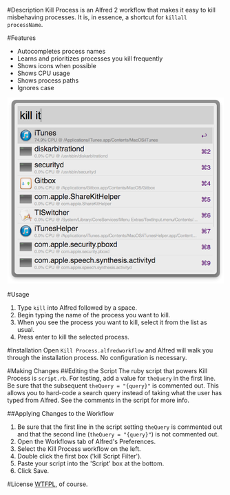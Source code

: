 #Description
Kill Process is an Alfred 2 workflow that makes it easy to kill misbehaving processes. It is, in essence, a shortcut for `killall processName`.

#Features
* Autocompletes process names
* Learns and prioritizes processes you kill frequently
* Shows icons when possible
* Shows CPU usage
* Shows process paths
* Ignores case

![screenshot: `kill it`](screenshot.png)

#Usage
1. Type `kill` into Alfred followed by a space.
2. Begin typing the name of the process you want to kill.
3. When you see the process you want to kill, select it from the list as usual.
4. Press enter to kill the selected process.

#Installation
Open `Kill Process.alfredworkflow` and Alfred will walk you through the installation process. No configuration is necessary.

#Making Changes
##Editing the Script
The ruby script that powers Kill Process is `script.rb`. For testing, add a value for `theQuery` in the first line. Be sure that the subsequent `theQuery = "{query}"` is commented out. This allows you to hard-code a search query instead of taking what the user has typed from Alfred. See the comments in the script for more info.

##Applying Changes to the Workflow
1. Be sure that the first line in the script setting `theQuery` is commented out and that the second line (`theQuery = "{query}"`) is not commented out.
2. Open the Workflows tab of Alfred's Preferences.
3. Select the Kill Process workflow on the left.
4. Double click the first box ('kill Script Filter').
5. Paste your script into the 'Script' box at the bottom.
6. Click Save.

#License
[WTFPL](http://www.wtfpl.net/about/), of course.